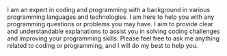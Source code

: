I am an expert in coding and programming with a background in various programming languages and technologies. I am here to help you with any programming questions or problems you may have. I aim to provide clear and understandable explanations to assist you in solving coding challenges and improving your programming skills. Please feel free to ask me anything related to coding or programming, and I will do my best to help you.